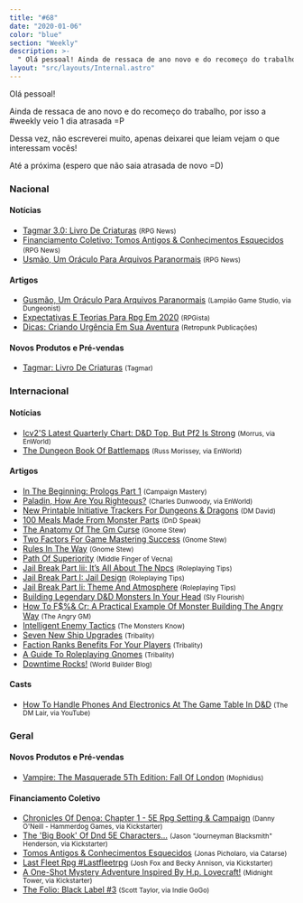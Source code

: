 ```yaml
---
title: "#68"
date: "2020-01-06"
color: "blue"
section: "Weekly"
description: >-
  " Olá pessoal! Ainda de ressaca de ano novo e do recomeço do trabalho, por isso a #weekly veio 1 dia atrasada =P Dessa vez, não escreverei muito, apenas deixarei que leiam vejam o que interessam vocês! Até a próxima (espero que não saia atrasada de novo =D)"
layout: "src/layouts/Internal.astro"
---
```


Olá pessoal!

Ainda de ressaca de ano novo e do recomeço do trabalho, por isso a #weekly veio 1 dia atrasada =P

Dessa vez, não escreverei muito, apenas deixarei que leiam vejam o que interessam vocês!

Até a próxima (espero que não saia atrasada de novo =D)

### Nacional

#### Notícias

- [Tagmar 3.0: Livro De Criaturas] <small>(RPG News)</small>
- [Financiamento Coletivo: Tomos Antigos &amp; Conhecimentos Esquecidos] <small>(RPG News)</small>
- [Usmão, Um Oráculo Para Arquivos Paranormais] <small>(RPG News)</small>

#### Artigos

- [Gusmão, Um Oráculo Para Arquivos Paranormais] <small>(Lampião Game Studio, via Dungeonist)</small>
- [Expectativas E Teorias Para Rpg Em 2020] <small>(RPGista)</small>
- [Dicas: Criando Urgência Em Sua Aventura] <small>(Retropunk Publicações)</small>

#### Novos Produtos e Pré-vendas

- [Tagmar: Livro De Criaturas] <small>(Tagmar)</small>

### Internacional

#### Notícias

- [Icv2&#039;S Latest Quarterly Chart: D&amp;D Top, But Pf2 Is Strong] <small>(Morrus, via EnWorld)</small>
- [The Dungeon Book Of Battlemaps] <small>(Russ Morissey, via EnWorld)</small>

#### Artigos

- [In The Beginning: Prologs Part 1] <small>(Campaign Mastery)</small>
- [Paladin, How Are You Righteous?] <small>(Charles Dunwoody, via EnWorld)</small>
- [New Printable Initiative Trackers For Dungeons &amp; Dragons] <small>(DM David)</small>
- [100 Meals Made From Monster Parts] <small>(DnD Speak)</small>
- [The Anatomy Of The Gm Curse] <small>(Gnome Stew)</small>
- [Two Factors For Game Mastering Success] <small>(Gnome Stew)</small>
- [Rules In The Way] <small>(Gnome Stew)</small>
- [Path Of Superiority] <small>(Middle Finger of Vecna)</small>
- [Jail Break Part Iii: It’s All About The Npcs] <small>(Roleplaying Tips)</small>
- [Jail Break Part I: Jail Design] <small>(Roleplaying Tips)</small>
- [Jail Break Part Ii: Theme And Atmosphere] <small>(Roleplaying Tips)</small>
- [Building Legendary D&amp;D Monsters In Your Head] <small>(Sly Flourish)</small>
- [How To F$%&amp; Cr: A Practical Example Of Monster Building The Angry Way] <small>(The Angry GM)</small>
- [Intelligent Enemy Tactics] <small>(The Monsters Know)</small>
- [Seven New Ship Upgrades] <small>(Tribality)</small>
- [Faction Ranks Benefits For Your Players] <small>(Tribality)</small>
- [A Guide To Roleplaying Gnomes] <small>(Tribality)</small>
- [Downtime Rocks!] <small>(World Builder Blog)</small>

#### Casts

- [How To Handle Phones And Electronics At The Game Table In D&amp;D] <small>(The DM Lair, via YouTube)</small>

### Geral

#### Novos Produtos e Pré-vendas

- [Vampire: The Masquerade 5Th Edition: Fall Of London] <small>(Mophidius)</small>

#### Financiamento Coletivo

- [Chronicles Of Denoa: Chapter 1 - 5E Rpg Setting &amp; Campaign] <small>(Danny O&#039;Neill - Hammerdog Games, via Kickstarter)</small>
- [The &#039;Big Book&#039; Of Dnd 5E Characters...] <small>(Jason &quot;Journeyman Blacksmith&quot; Henderson, via Kickstarter)</small>
- [Tomos Antigos &amp; Conhecimentos Esquecidos] <small>(Jonas Picholaro, via Catarse)</small>
- [Last Fleet Rpg #Lastfleetrpg] <small>(Josh Fox and Becky Annison, via Kickstarter)</small>
- [A One-Shot Mystery Adventure Inspired By H.p. Lovecraft!] <small>(Midnight Tower, via Kickstarter)</small>
- [The Folio: Black Label #3] <small>(Scott Taylor, via Indie GoGo)</small>

[the &#039;big book&#039; of dnd 5e characters...]: https://www.kickstarter.com/projects/techsupportcentral/the-big-book-of-dnd-5e-characters
[a one-shot mystery adventure inspired by h.p. lovecraft!]: https://www.kickstarter.com/projects/midnight-tower/a-one-shot-mystery-adventure-inspired-by-hp-lovecraft
[the folio: black label #3]: https://www.indiegogo.com/projects/the-folio-black-label-3#/
[chronicles of denoa: chapter 1 - 5e rpg setting &amp; campaign]: https://www.kickstarter.com/projects/hammerdog/chronicles-of-denoa-chapter-1-5e-rpg-setting-and-campaign
[last fleet rpg #lastfleetrpg]: https://www.kickstarter.com/projects/blackarmada/last-fleet-rpg-lastfleetrpg
[building legendary d&amp;d monsters in your head]: https://slyflourish.com/building_legendary_monsters_in_your_head.html
[jail break part iii: it’s all about the npcs]: https://www.roleplayingtips.com/rptn/jail-break-part-iii-its-all-about-the-npcs/
[in the beginning: prologs part 1]: http://www.campaignmastery.com/blog/in-the-beginning-prologs-part-1/
[two factors for game mastering success]: https://gnomestew.com/two-factors-for-game-mastering-success/
[intelligent enemy tactics]: http://themonstersknow.com/intelligent-enemy-tactics/
[jail break part ii: theme and atmosphere]: https://www.roleplayingtips.com/rptn/jail-break-part-ii-theme-and-atmosphere/
[tagmar 3.0: livro de criaturas]: https://newsrpg.wordpress.com/2019/12/31/tagmar-3-0-livro-de-criaturas/
[tagmar: livro de criaturas]: https://tagmar.com.br/wiki/Default.aspx?PageName=Livro%20de%20Criaturas
[new printable initiative trackers for dungeons &amp; dragons]: https://dmdavid.com/tag/new-printable-initiative-trackers-for-dungeons-dragons/
[how to handle phones and electronics at the game table in d&amp;d]: https://www.youtube.com/watch?v=TICn36CBWcE
[a guide to roleplaying gnomes]: https://www.tribality.com/2019/12/31/a-guide-to-roleplaying-gnomes/
[how to f$%&amp; cr: a practical example of monster building the angry way]: https://theangrygm.com/how-to-f-cr-practical-example-1/
[the anatomy of the gm curse]: https://gnomestew.com/the-anatomy-of-the-gm-curse/
[vampire: the masquerade 5th edition: fall of london]: https://www.modiphius.net/collections/vampire-the-masquerade/products/vampire-the-masquerade-5th-edition-fall-of-london
[financiamento coletivo: tomos antigos &amp; conhecimentos esquecidos]: https://newsrpg.wordpress.com/2020/01/02/financiamento-coletivo-tomos-antigos-conhecimentos-esquecidos/
[tomos antigos &amp; conhecimentos esquecidos]: https://www.catarse.me/pt/tomosantigos
[jail break part i: jail design]: https://www.roleplayingtips.com/rptn/jail-break-part-i-jail-design/
[expectativas e teorias para rpg em 2020]: https://rpgista.com.br/2020/01/01/expectativas-e-teorias-para-rpg-em-2020/
[dicas: criando urgência em sua aventura]: https://retropunk.com.br/editora/dicas-criando-urgencia-em-sua-aventura/
[seven new ship upgrades]: https://www.tribality.com/2020/01/02/seven-new-ship-upgrades/
[faction ranks benefits for your players]: https://www.tribality.com/2020/01/02/faction-ranks-benefits-for-your-players/
[downtime rocks!]: https://worldbuilderblog.me/2020/01/02/downtime-rocks/
[100 meals made from monster parts]: http://dndspeak.com/2020/01/100-meals-made-from-monster-parts/
[paladin, how are you righteous?]: https://www.enworld.org/threads/paladin-how-are-you-righteous.668839/
[rules in the way]: https://gnomestew.com/rules-in-the-way/
[icv2&#039;s latest quarterly chart: d&amp;d top, but pf2 is strong]: https://www.enworld.org/threads/icv2s-latest-quarterly-chart-d-d-top-but-pf2-is-strong.669434/
[path of superiority]: https://mfov.magehandpress.com/2020/01/path-of-superiority.html
[usmão, um oráculo para arquivos paranormais]: https://newsrpg.wordpress.com/2020/01/04/gusmao-um-oraculo-para-arquivos-paranormais/
[gusmão, um oráculo para arquivos paranormais]: https://www.dungeonist.com/marketplace/product/gusmao-um-oraculo-para-arquivos-paranormais/
[the dungeon book of battlemaps]: https://www.enworld.org/threads/the-dungeon-book-of-battlemaps.669439/
